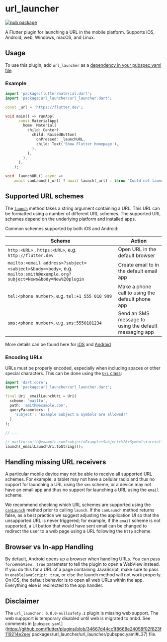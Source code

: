 # url_launcher

[![pub package](https://img.shields.io/pub/v/url_launcher.svg)](https://pub.dartlang.org/packages/url_launcher)

A Flutter plugin for launching a URL in the mobile platform. Supports
iOS, Android, web, Windows, macOS, and Linux.

## Usage
To use this plugin, add `url_launcher` as a [dependency in your pubspec.yaml file](https://flutter.dev/platform-plugins/).

### Example

``` dart
import 'package:flutter/material.dart';
import 'package:url_launcher/url_launcher.dart';

const _url = 'https://flutter.dev';

void main() => runApp(
      const MaterialApp(
        home: Material(
          child: Center(
            child: RaisedButton(
              onPressed: _launchURL,
              child: Text('Show Flutter homepage'),
            ),
          ),
        ),
      ),
    );

void _launchURL() async =>
    await canLaunch(_url) ? await launch(_url) : throw 'Could not launch $_url';
```

## Supported URL schemes

The [`launch`](https://www.dartdocs.org/documentation/url_launcher/latest/url_launcher/launch.html) method
takes a string argument containing a URL. This URL
can be formatted using a number of different URL schemes. The supported
URL schemes depend on the underlying platform and installed apps.

Common schemes supported by both iOS and Android:

| Scheme | Action |
|---|---|
| `http:<URL>` , `https:<URL>`, e.g. `http://flutter.dev` | Open URL in the default browser |
| `mailto:<email address>?subject=<subject>&body=<body>`, e.g. `mailto:smith@example.org?subject=News&body=New%20plugin` | Create email to <email address> in the default email app |
| `tel:<phone number>`, e.g. `tel:+1 555 010 999` | Make a phone call to <phone number> using the default phone app |
| `sms:<phone number>`, e.g. `sms:5550101234` | Send an SMS message to <phone number> using the default messaging app |

More details can be found here for [iOS](https://developer.apple.com/library/content/featuredarticles/iPhoneURLScheme_Reference/Introduction/Introduction.html) and [Android](https://developer.android.com/guide/components/intents-common.html)

### Encoding URLs

URLs must be properly encoded, especially when including spaces or other special characters. This can be done using the [`Uri` class](https://api.dart.dev/stable/2.7.1/dart-core/Uri-class.html):
```dart
import 'dart:core';
import 'package:url_launcher/url_launcher.dart';

final Uri _emailLaunchUri = Uri(
  scheme: 'mailto',
  path: 'smith@example.com',
  queryParameters: {
    'subject': 'Example Subject & Symbols are allowed!'
  }
);

// ...

// mailto:smith@example.com?subject=Example+Subject+%26+Symbols+are+allowed%21
launch(_emailLaunchUri.toString());
```

## Handling missing URL receivers

A particular mobile device may not be able to receive all supported URL schemes.
For example, a tablet may not have a cellular radio and thus no support for
launching a URL using the `sms` scheme, or a device may not have an email app
and thus no support for launching a URL using the `email` scheme.

We recommend checking which URL schemes are supported using the
[`canLaunch`](https://www.dartdocs.org/documentation/url_launcher/latest/url_launcher/canLaunch.html)
method prior to calling `launch`. If the `canLaunch` method returns false, as a
best practice we suggest adjusting the application UI so that the unsupported
URL is never triggered; for example, if the `email` scheme is not supported, a
UI button that would have sent email can be changed to redirect the user to a
web page using a URL following the `http` scheme.

## Browser vs In-app Handling
By default, Android opens up a browser when handling URLs. You can pass
`forceWebView: true` parameter to tell the plugin to open a WebView instead.
If you do this for a URL of a page containing JavaScript, make sure to pass in
`enableJavaScript: true`, or else the launch method will not work properly. On
iOS, the default behavior is to open all web URLs within the app. Everything
else is redirected to the app handler.

## Disclaimer
The `url_launcher: 6.0.0-nullsafety.1` plugin is missing web support. 
The web suppport is temporary disabled until web is migrated to nnbd.
See comments in [`pubspec.yaml`](https://github.com/flutter/plugins/blob/34667d44cc1f8668e24058f02f823f119214e2ee/
packages/url_launcher/url_launcher/pubspec.yaml#L37) file.